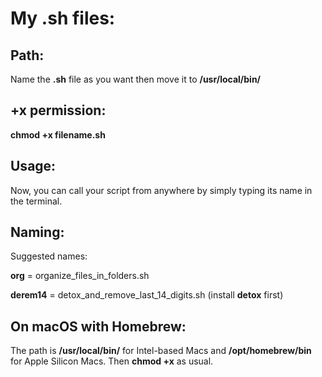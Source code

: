 # My .sh files:

## Path:

Name the **.sh** file as you want then move it to **/usr/local/bin/**

## +x permission:

**chmod +x filename.sh**

## Usage:

Now, you can call your script from anywhere by simply typing its name in the terminal.

## Naming:

Suggested names: 

**org** = organize_files_in_folders.sh 

**derem14** = detox_and_remove_last_14_digits.sh (install **detox** first)

## On macOS with Homebrew:

The path is **/usr/local/bin/** for Intel-based Macs and **/opt/homebrew/bin** for Apple Silicon Macs.
Then **chmod +x** as usual.
